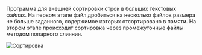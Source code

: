 Программа для внешней сортировки строк в больших текстовых файлах.
На первом этапе файл дробиться на несколько файлов размера не больше заданного, содержимое которых отсортировано в памяти.
На втором этапе происходит сортировка через промежуточные файлы методом попарного слияния.




![Сортировка](https://user-images.githubusercontent.com/33663320/174356120-d2f698b2-f538-41e5-9197-eb05acf68ab8.jpg)
